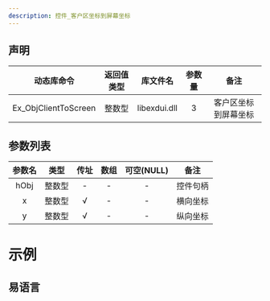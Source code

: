 ```yaml
---
description: 控件_客户区坐标到屏幕坐标
---
```





## 声明

|      动态库命令      | 返回值类型 |   库文件名   | 参数量 |         备注         |
| :------------------: | :--------: | :----------: | :----: | :------------------: |
| Ex_ObjClientToScreen |   整数型   | libexdui.dll |   3    | 客户区坐标到屏幕坐标 |

## 参数列表

| 参数名 |  类型  | 传址 | 数组 | 可空(NULL) |   备注   |
| :----: | :----: | :--: | :--: | :--------: | :------: |
|  hObj  | 整数型 |  -   |  -   |     -      | 控件句柄 |
|   x    | 整数型 |  √   |  -   |     -      | 横向坐标 |
|   y    | 整数型 |  √   |  -   |     -      | 纵向坐标 |


# 示例

## 易语言

```basic

```